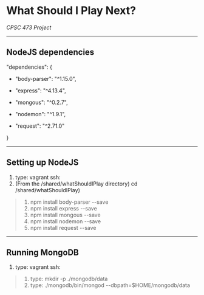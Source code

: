 # **What Should I Play Next?** #
*CPSC 473 Project* 

----------

## NodeJS dependencies ##
  "dependencies": {
    

- "body-parser": "^1.15.0",
    

- "express": "^4.13.4",
    

- "mongous": "^0.2.7",
    

- "nodemon": "^1.9.1",
    

- "request": "^2.71.0"
  
}

----------

## Setting up NodeJS  ##
1. type: vagrant ssh:
2. (From the /shared/whatShouldIPlay directory) cd /shared/whatShouldIPlay)

>	1. npm install body-parser --save
>	2. npm install express --save
>	3. npm install mongous --save
>	4. npm install nodemon --save
>	5. npm install request --save

----------

## Running MongoDB ##
1. type: vagrant ssh:

> 	1. type: mkdir -p ./mongodb/data
>	2. type: ./mongodb/bin/mongod --dbpath=$HOME/mongodb/data

